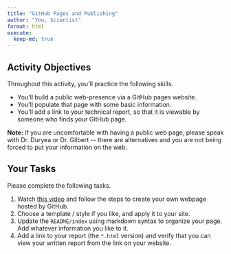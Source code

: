```yaml
---
title: "GitHub Pages and Publishing"
author: "You, Scientist"
format: html
execute:
  keep-md: true
---
```






## Activity Objectives

Throughout this activity, you'll practice the following skills.

+ You'll build a public web-presence via a GitHub pages website.
+ You'll populate that page with some basic information.
+ You'll add a link to your technical report, so that it is viewable by someone who finds your GitHub page.

**Note:** If you are uncomfortable with having a public web page, please speak with Dr. Duryea or Dr. Gilbert -- there are alternatives and you are not being forced to put your information on the web.

## Your Tasks

Please complete the following tasks. 

1. Watch [this video](https://youtu.be/o5g-lUuFgpg) and follow the steps to create your own webpage hosted by GitHub.
2. Choose a template / style if you like, and apply it to your site.
3. Update the `README/index` using markdown syntax to organize your page. Add whatever information you like to it.
4. Add a link to your report (the `*.html` version) and verify that you can view your written report from the link on your website.